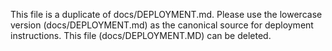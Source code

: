 This file is a duplicate of docs/DEPLOYMENT.md.
Please use the lowercase version (docs/DEPLOYMENT.md) as the canonical source for deployment instructions.
This file (docs/DEPLOYMENT.MD) can be deleted.
